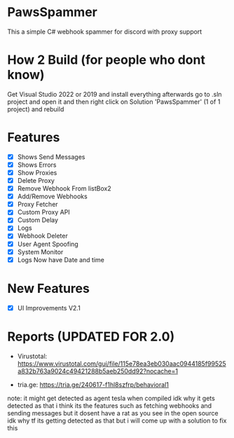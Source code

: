 # PawsSpammer
This a simple C# webhook spammer for discord with proxy support 

# How 2 Build (for people who dont know)
Get Visual Studio 2022 or 2019 and install everything afterwards go to .sln project and open it and then right click on Solution 'PawsSpammer' (1 of 1 project) and rebuild 

# Features
- [X] Shows Send Messages
- [X] Shows Errors
- [X] Show Proxies
- [X] Delete Proxy
- [X] Remove Webhook From listBox2 
- [X] Add/Remove Webhooks
- [X] Proxy Fetcher
- [X] Custom Proxy API  
- [X] Custom Delay
- [X] Logs
- [X] Webhook Deleter
- [X] User Agent Spoofing
- [X] System Monitor
- [X] Logs Now have Date and time

# New Features
- [X] UI Improvements V2.1

# Reports (UPDATED FOR 2.0)
- Virustotal: https://www.virustotal.com/gui/file/115e78ea3eb030aac0944185f99525a832b763a9024c49421288b5aeb250dd92?nocache=1

- tria.ge: https://tria.ge/240617-f1hl8szfrp/behavioral1

note: it might get detected as agent tesla when compiled idk why it gets detected as that i think its the features such as fetching webhooks and sending messages but it dosent have a rat as you see in the open source idk why tf its getting detected as that but i will come up with a solution to fix this 
